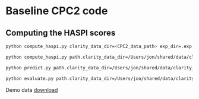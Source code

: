 # Baseline CPC2 code

## Computing the HASPI scores

```bash
python compute_haspi.py clarity_data_dir=<CPC2_data_path> exp_dir=.exp
```

```bash
python compute_haspi.py path.clarity_data_dir=/Users/jon/shared/data/clarity_CPC2_data path.exp_dir=./exp dataset=CEC2.train.1 compute_haspi.n_batches=1 compute_haspi.batch=1 results_file=results_1
```

```bash
python predict.py path.clarity_data_dir=/Users/jon/shared/data/clarity_CPC2_data dataset=CEC2.train.1 +haspi_score_file=../results/results_1
```

```bash
python evaluate.py path.clarity_data_dir=/Users/jon/shared/data/clarity_CPC2_data dataset=CEC2.train.1
```

Demo data [download](https://drive.google.com/file/d/1sXcir2K6Y5LkBPdbYIL8UsBTfVU2z5li/view?usp=share_link)
